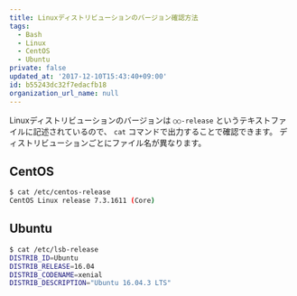 ```yaml
---
title: Linuxディストリビューションのバージョン確認方法
tags:
  - Bash
  - Linux
  - CentOS
  - Ubuntu
private: false
updated_at: '2017-12-10T15:43:40+09:00'
id: b55243dc32f7edacfb18
organization_url_name: null
---
```

Linuxディストリビューションのバージョンは `○○-release` というテキストファイルに記述されているので、 `cat` コマンドで出力することで確認できます。
ディストリビューションごとにファイル名が異なります。

## CentOS

```bash
$ cat /etc/centos-release
CentOS Linux release 7.3.1611 (Core)
```

## Ubuntu

```bash
$ cat /etc/lsb-release
DISTRIB_ID=Ubuntu
DISTRIB_RELEASE=16.04
DISTRIB_CODENAME=xenial
DISTRIB_DESCRIPTION="Ubuntu 16.04.3 LTS"
```
